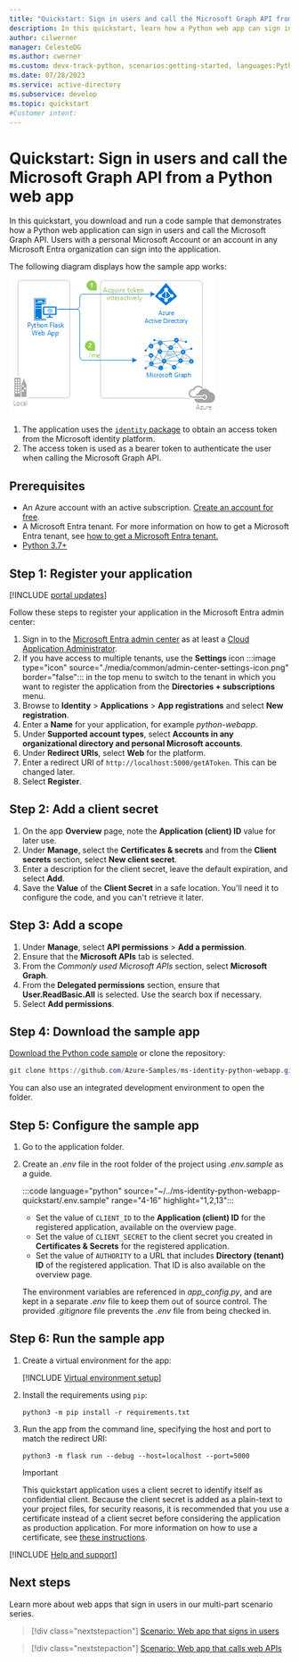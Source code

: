 ```yaml
---
title: "Quickstart: Sign in users and call the Microsoft Graph API from a Python web app"
description: In this quickstart, learn how a Python web app can sign in users, get an access token from the Microsoft identity platform, and call the Microsoft Graph API.
author: cilwerner
manager: CelesteDG
ms.author: cwerner
ms.custom: devx-track-python, scenarios:getting-started, languages:Python
ms.date: 07/28/2023
ms.service: active-directory
ms.subservice: develop
ms.topic: quickstart
#Customer intent:
---
```


# Quickstart: Sign in users and call the Microsoft Graph API from a Python web app

In this quickstart, you download and run a code sample that demonstrates how a Python web application can sign in users and call the Microsoft Graph API. Users with a personal Microsoft Account or an account in any Microsoft Entra organization can sign into the application.

The following diagram displays how the sample app works:

![Diagram that shows how the sample app generated by this quickstart works.](media/quickstart-v2-python-webapp/topology.png)

1. The application uses the [`identity` package](https://pypi.org/project/identity/) to obtain an access token from the Microsoft identity platform.
2. The access token is used as a bearer token to authenticate the user when calling the Microsoft Graph API.


## Prerequisites

- An Azure account with an active subscription. [Create an account for free](https://azure.microsoft.com/free/?WT.mc_id=A261C142F).
- A Microsoft Entra tenant. For more information on how to get a Microsoft Entra tenant, see [how to get a Microsoft Entra tenant.](./quickstart-create-new-tenant.md)
- [Python 3.7+](https://www.python.org/downloads/)

## Step 1: Register your application

[!INCLUDE [portal updates](~/includes/portal-update.md)]

Follow these steps to register your application in the Microsoft Entra admin center:

1. Sign in to the [Microsoft Entra admin center](https://entra.microsoft.com) as at least a [Cloud Application Administrator](~/identity/role-based-access-control/permissions-reference.md#cloud-application-administrator). 
1. If you have access to multiple tenants, use the **Settings** icon :::image type="icon" source="./media/common/admin-center-settings-icon.png" border="false"::: in the top menu to switch to the tenant in which you want to register the application from the **Directories + subscriptions** menu.
1. Browse to **Identity** > **Applications** > **App registrations** and select **New registration**.
1. Enter a **Name** for your application, for example *python-webapp*. 
1. Under **Supported account types**, select **Accounts in any organizational directory and personal Microsoft accounts**.
1. Under **Redirect URIs**, select **Web** for the platform.
1. Enter a redirect URI of `http://localhost:5000/getAToken`. This can be changed later.
1. Select **Register**.

## Step 2: Add a client secret

1. On the app **Overview** page, note the **Application (client) ID** value for later use.
1. Under **Manage**, select the **Certificates & secrets** and from the **Client secrets** section, select **New client secret**.
1. Enter a description for the client secret, leave the default expiration, and select **Add**.
1. Save the **Value** of the **Client Secret** in a safe location. You'll need it to configure the code, and you can't retrieve it later.

## Step 3: Add a scope

1. Under **Manage**, select **API permissions** > **Add a permission**.
1. Ensure that the **Microsoft APIs** tab is selected.
1. From the *Commonly used Microsoft APIs* section, select **Microsoft Graph**.
1. From the **Delegated permissions** section, ensure that **User.ReadBasic.All** is selected. Use the search box if necessary.
1. Select **Add permissions**.

## Step 4: Download the sample app

[Download the Python code sample](https://github.com/Azure-Samples/ms-identity-python-webapp/archive/main.zip) or clone the repository:

```powershell
git clone https://github.com/Azure-Samples/ms-identity-python-webapp.git
```

You can also use an integrated development environment to open the folder.

## Step 5: Configure the sample app

1. Go to the application folder.

1. Create an *.env* file in the root folder of the project using *.env.sample* as a guide.

    :::code language="python" source="~/../ms-identity-python-webapp-quickstart/.env.sample" range="4-16" highlight="1,2,13":::

    * Set the value of `CLIENT_ID` to the **Application (client) ID** for the registered application, available on the overview page.
    * Set the value of `CLIENT_SECRET` to the client secret you created in **Certificates & Secrets** for the registered application.
    * Set the value of `AUTHORITY` to a URL that includes **Directory (tenant) ID** of the registered application. That ID is also available on the overview page.
    
    The environment variables are referenced in *app_config.py*, and are kept in a separate *.env* file to keep them out of source control. The provided *.gitignore* file prevents the *.env* file from being checked in.

## Step 6: Run the sample app

1. Create a virtual environment for the app:

    [!INCLUDE [Virtual environment setup](~/../azure-docs-pr/articles/app-service/includes/quickstart-python/virtual-environment-setup.md)]

1. Install the requirements using `pip`:

    ```shell
    python3 -m pip install -r requirements.txt
    ```

2. Run the app from the command line, specifying the host and port to match the redirect URI:

    ```shell
    python3 -m flask run --debug --host=localhost --port=5000
    ```

   > [!IMPORTANT]
   > This quickstart application uses a client secret to identify itself as confidential client. Because the client secret is added as a plain-text to your project files, for security reasons, it is recommended that you use a certificate instead of a client secret before considering the application as production application. For more information on how to use a certificate, see [these instructions](./certificate-credentials.md).


[!INCLUDE [Help and support](includes/error-handling-and-tips/help-support-include.md)]

## Next steps

Learn more about web apps that sign in users in our multi-part scenario series.

> [!div class="nextstepaction"]
> [Scenario: Web app that signs in users](scenario-web-app-sign-user-overview.md)

> [!div class="nextstepaction"]
> [Scenario: Web app that calls web APIs](scenario-web-app-call-api-overview.md)
